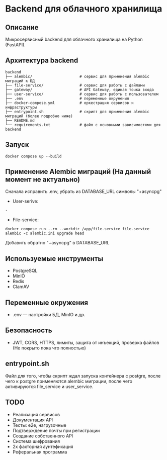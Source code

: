 # Backend для облачного хранилища

## Описание
Микросервисный backend для облачного хранилища на Python (FastAPI).

## Архитектура backend
```
backend
├── alembic/                     # сервис для применения alembic миграций к БД
├── file-service/                # сервис для работы с файлами
├── gateway/                     # API Gateway, единая точка входа
├── user-service/                # сервис для работы с пользователем 
├── .env                         # переменные окружения 
├── docker-compose.yml           # оркестрация сервисов и инфраструктуры 
├── entrypoint.sh                # скрипт для применения alembic миграций (более подробно ниже)
├── README.md
└── requirements.txt             # файл с основными зависимостями для backend
```

## Запуск
```
docker compose up --build
```

## Применение Alembic миграций (На данный момент не актуально)
Сначала исправить .env, убрать из DATABASE_URL символы "+asyncpg"
- User-serive:
```
-
```
- File-service:
```
docker compose run --rm --workdir /app/file-service file-service alembic -c alembic.ini upgrade head
```
Добавить обратно "+asyncpg" в DATABASE_URL 

## Используемые инструменты
- PostgreSQL
- MinIO
- Redis
- ClamAV

## Переменные окружения
- .env — настройки БД, MinIO и др.

## Безопасность
- JWT, CORS, HTTPS, лимиты, защита от инъекций, проверка файлов (Не покрыто пока что полностью)

## entrypoint.sh
Файл для того, чтобы скрипт ждал запуска контейнера с postgre, после чего к postgre применяются alembic миграции, после чего активируются file_service и user_service.

## TODO
- Реализация сервисов
- Документация API
- Тесты: e2e, нагрузочные
- Подтверждение почты при регистрации
- Создание собственного API
- Система шифрования
- 2х факторная аунтефикация
- Реферальная программа
